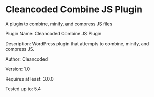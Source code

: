 Cleancoded Combine JS Plugin
==========

A plugin to combine, minify, and compress JS files

Plugin Name: Cleancoded Combine JS Plugin

Description: WordPress plugin that attempts to combine, minify, and compress JS.

Author: Cleancoded

Version: 1.0

Requires at least: 3.0.0

Tested up to: 5.4
